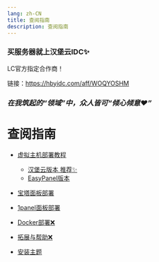 ```yaml
---
lang: zh-CN
title: 查阅指南
description: 查阅指南
---
```


### 买服务器就上汉堡云IDC✨
 LC官方指定合作商！
 
 链接：https://hbyidc.com/aff/WOQYOSHM

### *在我筑起的“领域”中，众人皆可“倾心倾意❤️”*

# 查阅指南
- [虚拟主机部署教程](./VirtualSpaceDeploymentHBY.md)
    - [汉堡云版本 推荐✨](./VirtualSpaceDeploymentHBY.md)
    - [EasyPanel版本](./VirtualSpaceDeployment.md)
-   [宝塔面板部署](./BTDeploymen.md)
-   [1panel面板部署](./1panelDeploymen.md)
-   [Docker部署❌](./DockerDeployment.md)
-   [拓展与帮助❌](./ExpandAndHelp.md)

-   [安装主题](./ThemeAdd.md)
